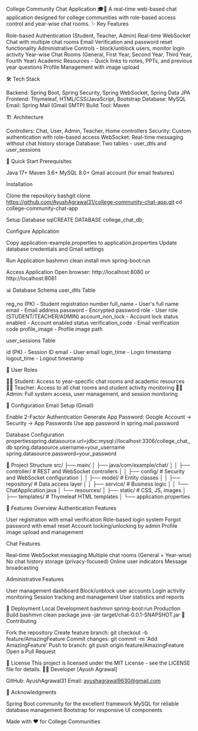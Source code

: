 College Community Chat Application 🎓💬
A real-time web-based chat application designed for college communities with role-based access control and year-wise chat rooms.
✨ Key Features

Role-based Authentication (Student, Teacher, Admin)
Real-time WebSocket Chat with multiple chat rooms
Email Verification and password reset functionality
Administrative Controls - block/unblock users, monitor login activity
Year-wise Chat Rooms (General, First Year, Second Year, Third Year, Fourth Year)
Academic Resources - Quick links to notes, PPTs, and previous year questions
Profile Management with image upload

🛠️ Tech Stack

Backend: Spring Boot, Spring Security, Spring WebSocket, Spring Data JPA
Frontend: Thymeleaf, HTML/CSS/JavaScript, Bootstrap
Database: MySQL
Email: Spring Mail (Gmail SMTP)
Build Tool: Maven

🏗️ Architecture

Controllers: Chat, User, Admin, Teacher, Home controllers
Security: Custom authentication with role-based access
WebSocket: Real-time messaging without chat history storage
Database: Two tables - user_dtls and user_sessions

🚀 Quick Start
Prerequisites

Java 17+
Maven 3.6+
MySQL 8.0+
Gmail account (for email features)

Installation

Clone the repository
bashgit clone https://github.com/AyushAgrawal31/college-community-chat-app.git
cd college-community-chat-app

Setup Database
sqlCREATE DATABASE college_chat_db;

Configure Application

Copy application-example.properties to application.properties
Update database credentials and Gmail settings


Run Application
bashmvn clean install
mvn spring-boot:run

Access Application
Open browser: http://localhost:8080 or http://localhost:8081

📊 Database Schema
user_dtls Table

reg_no (PK) - Student registration number
full_name - User's full name
email - Email address
password - Encrypted password
role - User role (STUDENT/TEACHER/ADMIN)
account_non_lock - Account lock status
enabled - Account enabled status
verification_code - Email verification code
profile_image - Profile image path

user_sessions Table

id (PK) - Session ID
email - User email
login_time - Login timestamp
logout_time - Logout timestamp

👥 User Roles

👨‍🎓 Student: Access to year-specific chat rooms and academic resources
👨‍🏫 Teacher: Access to all chat rooms and student activity monitoring
👨‍💼 Admin: Full system access, user management, and session monitoring

🔧 Configuration
Email Setup (Gmail)

Enable 2-Factor Authentication
Generate App Password: Google Account → Security → App Passwords
Use app password in spring.mail.password

Database Configuration
propertiesspring.datasource.url=jdbc:mysql://localhost:3306/college_chat_db
spring.datasource.username=your_username
spring.datasource.password=your_password

📁 Project Structure
src/
├── main/
│   ├── java/com/example/chat/
│   │   ├── controller/     # REST and WebSocket controllers
│   │   ├── config/         # Security and WebSocket configuration
│   │   ├── model/          # Entity classes
│   │   ├── repository/     # Data access layer
│   │   ├── service/        # Business logic
│   │   └── ChatApplication.java
│   └── resources/
│       ├── static/         # CSS, JS, images
│       ├── templates/      # Thymeleaf HTML templates
│       └── application.properties

🎯 Features Overview
Authentication Features

User registration with email verification
Role-based login system
Forgot password with email reset
Account locking/unlocking by admin
Profile image upload and management

Chat Features

Real-time WebSocket messaging
Multiple chat rooms (General + Year-wise)
No chat history storage (privacy-focused)
Online user indicators
Message broadcasting

Administrative Features

User management dashboard
Block/unblock user accounts
Login activity monitoring
Session tracking and management
User statistics and reports

🚀 Deployment
Local Development
bashmvn spring-boot:run
Production Build
bashmvn clean package
java -jar target/chat-0.0.1-SNAPSHOT.jar
🤝 Contributing

Fork the repository
Create feature branch: git checkout -b feature/AmazingFeature
Commit changes: git commit -m 'Add AmazingFeature'
Push to branch: git push origin feature/AmazingFeature
Open a Pull Request

📝 License
This project is licensed under the MIT License - see the LICENSE file for details.
👨‍💻 Developer
[Ayush Agrawal]

GitHub: AyushAgrawal31
Email: ayushagrawal9630@gmail.com

🙏 Acknowledgments

Spring Boot community for the excellent framework
MySQL for reliable database management
Bootstrap for responsive UI components


Made with ❤️ for College Communities